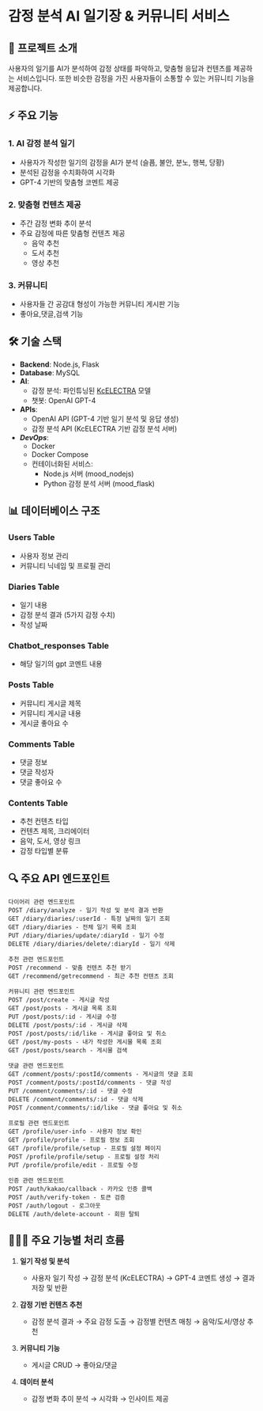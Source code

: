 # 감정 분석 AI 일기장 & 커뮤니티 서비스

## 📝 프로젝트 소개
사용자의 일기를 AI가 분석하여 감정 상태를 파악하고, 맞춤형 응답과 컨텐츠를 제공하는 서비스입니다. 또한 비슷한 감정을 가진 사용자들이 소통할 수 있는 커뮤니티 기능을 제공합니다.

## ⚡️ 주요 기능
### 1. AI 감정 분석 일기
- 사용자가 작성한 일기의 감정을 AI가 분석 (슬픔, 불안, 분노, 행복, 당황)
- 분석된 감정을 수치화하여 시각화
- GPT-4 기반의 맞춤형 코멘트 제공

### 2. 맞춤형 컨텐츠 제공
- 주간 감정 변화 추이 분석
- 주요 감정에 따른 맞춤형 컨텐츠 제공
  - 음악 추천
  - 도서 추천
  - 영상 추천

### 3. 커뮤니티
- 사용자들 간 공감대 형성이 가능한 커뮤니티 게시판 기능
- 좋아요,댓글,검색 기능

## 🛠 기술 스택
- **Backend**: Node.js, Flask
- **Database**: MySQL
- **AI**:
  - 감정 분석: 파인튜닝된 [KcELECTRA](https://github.com/Beomi/KcELECTRA) 모델
  - 챗봇: OpenAI GPT-4
- **APIs**:
  - OpenAI API (GPT-4 기반 일기 분석 및 응답 생성)
  - 감정 분석 API (KcELECTRA 기반 감정 분석 서버)
- ***DevOps***:
  - Docker
  - Docker Compose
  - 컨테이너화된 서비스:
    - Node.js 서버 (mood_nodejs)
    - Python 감정 분석 서버 (mood_flask)

## 📊 데이터베이스 구조
### Users Table
- 사용자 정보 관리
- 커뮤니티 닉네임 및 프로필 관리

### Diaries Table
- 일기 내용
- 감정 분석 결과 (5가지 감정 수치)
- 작성 날짜

### Chatbot_responses Table
- 해당 일기의 gpt 코멘트 내용

### Posts Table
- 커뮤니티 게시글 제목
- 커뮤니티 게시글 내용
- 게시글 좋아요 수

### Comments Table
- 댓글 정보
- 댓글 작성자
- 댓글 좋아요 수

### Contents Table
- 추천 컨텐츠 타입
- 컨텐츠 제목, 크리에이터
- 음악, 도서, 영상 링크
- 감정 타입별 분류

## 🔍 주요 API 엔드포인트
```
다이어리 관련 엔드포인트
POST /diary/analyze - 일기 작성 및 분석 결과 반환
GET /diary/diaries/:userId - 특정 날짜의 일기 조회
GET /diary/diaries - 전체 일기 목록 조회
PUT /diary/diaries/update/:diaryId - 일기 수정
DELETE /diary/diaries/delete/:diaryId - 일기 삭제

추천 관련 엔드포인트
POST /recommend - 맞춤 컨텐츠 추천 받기
GET /recommend/getrecommend - 최근 추천 컨텐츠 조회

커뮤니티 관련 엔드포인트
POST /post/create - 게시글 작성
GET /post/posts - 게시글 목록 조회
PUT /post/posts/:id - 게시글 수정
DELETE /post/posts/:id - 게시글 삭제
POST /post/posts/:id/like - 게시글 좋아요 및 취소
GET /post/my-posts - 내가 작성한 게시물 목록 조회
GET /post/posts/search - 게시물 검색

댓글 관련 엔드포인트
GET /comment/posts/:postId/comments - 게시글의 댓글 조회
POST /comment/posts/:postId/comments - 댓글 작성
PUT /comment/comments/:id - 댓글 수정
DELETE /comment/comments/:id - 댓글 삭제
POST /comment/comments/:id/like - 댓글 좋아요 및 취소

프로필 관련 엔드포인트
GET /profile/user-info - 사용자 정보 확인
GET /profile/profile - 프로필 정보 조회
GET /profile/profile/setup - 프로필 설정 페이지
POST /profile/profile/setup - 프로필 설정 처리
PUT /profile/profile/edit - 프로필 수정

인증 관련 엔드포인트
POST /auth/kakao/callback - 카카오 인증 콜백
POST /auth/verify-token - 토큰 검증
POST /auth/logout - 로그아웃
DELETE /auth/delete-account - 회원 탈퇴
```

## 🏄🏻‍♂️ 주요 기능별 처리 흐름

1. **일기 작성 및 분석**
   - 사용자 일기 작성 → 감정 분석 (KcELECTRA) → GPT-4 코멘트 생성 → 결과 저장 및 반환

2. **감정 기반 컨텐츠 추천**
   - 감정 분석 결과 → 주요 감정 도출 → 감정별 컨텐츠 매칭 → 음악/도서/영상 추천

3. **커뮤니티 기능**
   - 게시글 CRUD → 좋아요/댓글

4. **데이터 분석**
   - 감정 변화 추이 분석 → 시각화 → 인사이트 제공
